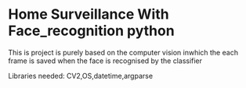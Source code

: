 # Home Surveillance With Face_recognition python

This is project is purely based on the computer vision inwhich the each frame is saved when the face is recognised by the classifier 


Libraries needed: 
CV2,OS,datetime,argparse


